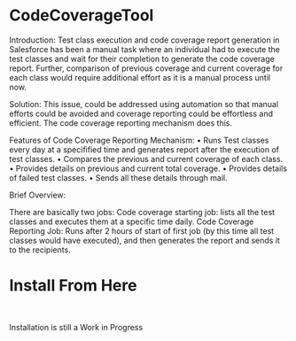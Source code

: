 # CodeCoverageTool

Introduction:
Test class execution and code coverage report generation in Salesforce has been a manual task where an individual had to execute the test classes and wait for their completion to generate the code coverage report.
Further, comparison of previous coverage and current coverage for each class would require additional effort as it is a manual process until now.

Solution:
This issue, could be addressed using automation so that manual efforts could be avoided and coverage reporting could be effortless and efficient.
The code coverage reporting mechanism does this.

Features of Code Coverage Reporting Mechanism:
•	Runs Test classes every day at a specifified time and generates report after the execution of test classes.
•	Compares the previous and current coverage of each class.
•	Provides details on previous and current total coverage.
•	Provides details of failed test classes.
•	Sends all these details through mail.

Brief Overview:

There are basically two jobs:
Code coverage starting job: lists all the test classes and executes them at a specific time daily.
Code Coverage Reporting Job: Runs after 2 hours of start of first job  (by this time all test classes would have executed), and then generates the report and sends it to the recipients.



  <h1>Install From Here</h1> 
  <br/>
  
  Installation is still a Work in Progress
  
  <!--
  Sandbox : <a href="https://google.com" target="_blank">Click to install</a>
  <br/>  
  production : <a href="https://google.com" target="_blank">Click to install</a>
-->
 
  
